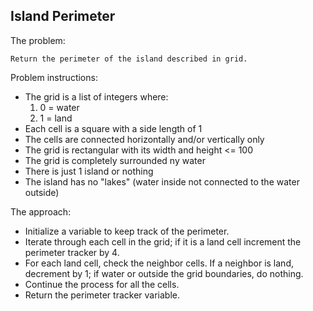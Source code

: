 ## Island Perimeter

The problem:
```
Return the perimeter of the island described in grid.
```

Problem instructions:
- The grid is a list of integers where:
    1. 0 = water
    2. 1 = land
- Each cell is a square with a side length of 1
- The cells are connected horizontally and/or vertically only
- The grid is rectangular with its width and height <= 100
- The grid is completely surrounded ny water
- There is just 1 island or nothing
- The island has no "lakes" (water inside not connected to the water outside)

The approach:
- Initialize a variable to keep track of the perimeter.
- Iterate through each cell in the grid; if it is a land cell increment the perimeter tracker by 4.
- For each land cell, check the neighbor cells. If a neighbor is land, decrement by 1; if water or outside the grid boundaries, do nothing.
- Continue the process for all the cells.
- Return the perimeter tracker variable.